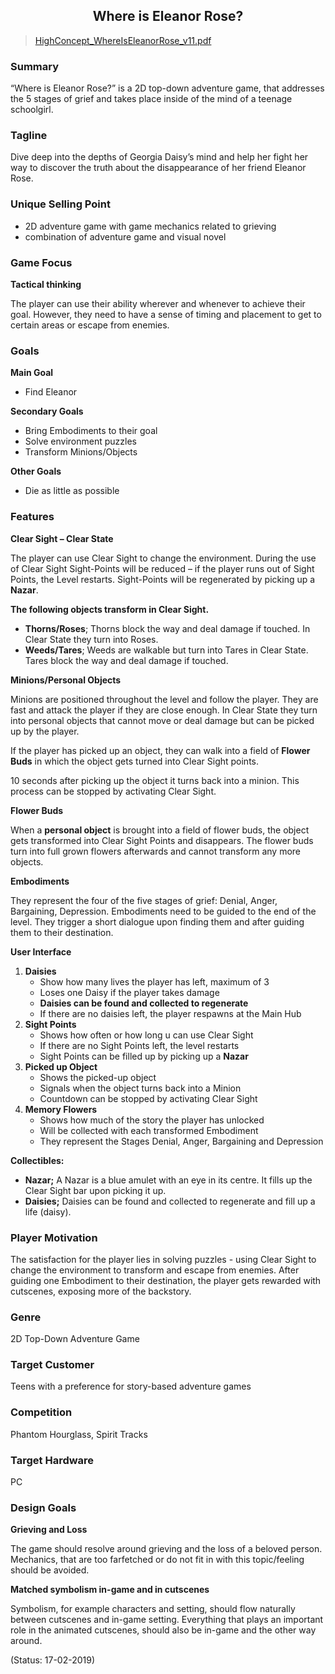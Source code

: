<div align="center">

Where is Eleanor Rose?
---

</div>

> [HighConcept_WhereIsEleanorRose_v11.pdf](uploads/c9213be24319715b78bde39592c569d7/HighConcept_WhereIsEleanorRose_v11.pdf)

### Summary

“Where is Eleanor Rose?” is a 2D top-down adventure game, that addresses the 5 stages of grief and takes place inside of the mind of a teenage schoolgirl.

### Tagline

Dive deep into the depths of Georgia Daisy’s mind and help her fight her way to discover the truth about the disappearance of her friend Eleanor Rose.

### Unique Selling Point

-	2D adventure game with game mechanics related to grieving
-	combination of adventure game and visual novel

### Game Focus
**Tactical thinking**

The player can use their ability wherever and whenever to achieve their goal. However, they need to have a sense of timing and placement to get to certain areas or escape from enemies.

### Goals

**Main Goal**

-	Find Eleanor

**Secondary Goals**

-	Bring Embodiments to their goal
-	Solve environment puzzles
-	Transform Minions/Objects

**Other Goals**

-	Die as little as possible

### Features

**Clear Sight – Clear State**

The player can use Clear Sight to change the environment. During the use of Clear
Sight Sight-Points will be reduced – if the player runs out of Sight Points, the Level
restarts. Sight-Points will be regenerated by picking up a **Nazar**.

**The following objects transform in Clear Sight.**

-	**Thorns/Roses**;
Thorns block the way and deal damage if touched. In Clear State they turn into Roses.
-	**Weeds/Tares**;
Weeds are walkable but turn into Tares in Clear State. Tares block the way and deal damage if touched.

**Minions/Personal Objects**

Minions are positioned throughout the level and follow the player. They are fast and attack the player if they are close enough. In Clear State they turn into personal objects that cannot move or deal damage but can be picked up by the player.
 
If the player has picked up an object, they can walk into a field of **Flower Buds** in which the object gets turned into Clear Sight points.
 
10 seconds after picking up the object it turns back into a minion. This process can be stopped by activating Clear Sight.

**Flower Buds**

When a **personal object** is brought into a field of flower buds, the object gets transformed into Clear Sight Points and disappears. The flower buds turn into full grown flowers afterwards and cannot transform any more objects.

**Embodiments**

They represent the four of the five stages of grief: Denial, Anger, Bargaining,
Depression. Embodiments need to be guided to the end of the level. They trigger a
short dialogue upon finding them and after guiding them to their destination.

**User Interface**
1. **Daisies**
     - Show how many lives the player has left, maximum of 3
     - Loses one Daisy if the player takes damage
     - **Daisies can be found and collected to regenerate**
     - If there are no daisies left, the player respawns at the Main Hub
2. **Sight Points**
     - Shows how often or how long u can use Clear Sight
     - If there are no Sight Points left, the level restarts
     - Sight Points can be filled up by picking up a **Nazar**
2. **Picked up Object**
     - Shows the picked-up object
     - Signals when the object turns back into a Minion
     - Countdown can be stopped by activating Clear Sight
3. **Memory Flowers**
     - Shows how much of the story the player has unlocked
     - Will be collected with each transformed Embodiment
     - They represent the Stages Denial, Anger, Bargaining and Depression

**Collectibles:**

-	**Nazar;** 
A Nazar is a blue amulet with an eye in its centre. It fills up the Clear Sight bar upon picking it up.
-	**Daisies;** 
Daisies can be found and collected to regenerate and fill up a life (daisy).

### Player Motivation

The satisfaction for the player lies in solving puzzles - using Clear Sight to change the environment to transform and escape from enemies. After guiding one Embodiment to their destination, the player gets rewarded with cutscenes, exposing more of the backstory.

### Genre

2D Top-Down Adventure Game

### Target Customer

Teens with a preference for story-based adventure games

### Competition

Phantom Hourglass, Spirit Tracks

### Target Hardware

PC

### Design Goals

**Grieving and Loss**

The game should resolve around grieving and the loss of a beloved person. Mechanics, that are too farfetched or do not fit in with this topic/feeling should be avoided.

**Matched symbolism in-game and in cutscenes**

Symbolism, for example characters and setting, should flow naturally between cutscenes and in-game setting. Everything that plays an important role in the animated cutscenes, should also be in-game and the other way around.

(Status: 17-02-2019)
